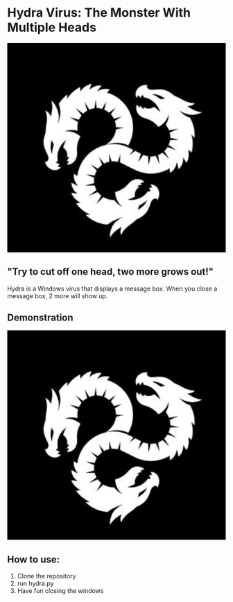 # Hydra Virus: The Monster With Multiple Heads

![Visual Design](images/hydra.png)

## "Try to cut off one head, two more grows out!"
Hydra is a Windows virus that displays a message box. When you close a message box, 2 more will show up.

## Demonstration
![Visual Design](https://github.com/gnauheinna/Hydra/blob/57e6f66585f4533151340a78ea93e188fbd083fd/images/hydra.png)
## How to use:
1. Clone the repository
2. run hydra.py
3. Have fun closing the windows
